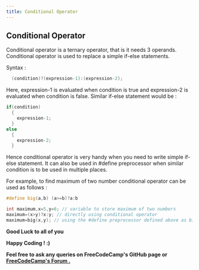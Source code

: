 ```yaml
---
title: Conditional Operator
---
```


## Conditional Operator

Conditional operator is a ternary operator, that is it needs 3 operands. 
Conditional operator is used to replace a simple if-else statements.

Syntax :
```cpp
  (condition)?(expression-1):(expression-2);
```
Here, expression-1 is evaluated when condition is true and expression-2 is evaluated when condition is false.
Similar if-else statement would be :
```cpp
if(condition)
  {
    expression-1;
  }
else
  {
    expression-2;
  }
```
Hence conditional operator is very handy when you need to write simple if-else statement. It can also be used in #define 
preprocessor when similar condition is to be used in multiple places.

For example, to find maximum of two number conditional operator can be used as follows :

```cpp
#define big(a,b) (a>=b)?a:b

int maximum,x=5,y=6; // variable to store maximum of two numbers
maximum=(x>y)?x:y; // directly using conditional operator
maximum=big(x,y); // using the #define preprocessor defined above as big
```
 **Good Luck to all of you** 

 **Happy Coding ! :)**

 **Feel free to ask any queries on FreeCodeCamp's GitHub page or [FreeCodeCamp's Forum .](https://forum.freecodecamp.org/)**
